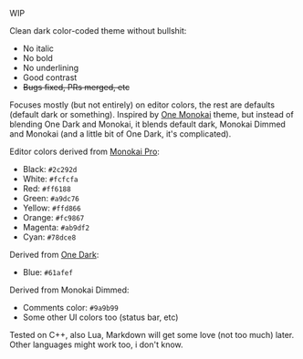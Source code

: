 WIP

Clean dark color-coded theme without bullshit:

* No italic
* No bold
* No underlining
* Good contrast
* ~~Bugs fixed, PRs merged, etc~~

Focuses mostly (but not entirely) on editor colors, the rest are defaults
(default dark or something). Inspired by [One Monokai][] theme, but instead
of blending One Dark and Monokai, it blends default dark, Monokai Dimmed
and Monokai (and a little bit of One Dark, it's complicated).

[One Monokai]: https://github.com/azemoh/vscode-one-monokai

Editor colors derived from [Monokai Pro][]:

* Black: `#2c292d`
* White: `#fcfcfa`
* Red: `#ff6188`
* Green: `#a9dc76`
* Yellow: `#ffd866`
* Orange: `#fc9867`
* Magenta: `#ab9df2`
* Cyan: `#78dce8`

[Monokai Pro]: https://monokai.pro

Derived from [One Dark][]:

* Blue: `#61afef`

[One Dark]: https://binaryify.github.io/OneDark-Pro/

Derived from Monokai Dimmed:

* Comments color: `#9a9b99`
* Some other UI colors too (status bar, etc)

Tested on C++, also Lua, Markdown will get some love (not too much) later.
Other languages might work too, i don't know.
